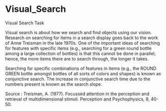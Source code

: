 # Visual_Search

Visual Search Task

Visual search is about how we search and find objects using our vision. Research on searching for items in a search display goes back to the work of Anne Treisman in the late 1970s. One of the important ideas of searching for features with specific items (e.g., searching for a green round bottle among a large collection of bottles) is that this cannot be done in parallel; hence, the more items there are to search through, the longer it takes.

Searching for specific combinations of features in items (e.g., the ROUND GREEN bottle amongst bottles of all sorts of colors and shapes) is known as conjunctive search. The increase in conjunctive search time due to the numbers present is known as the search slope.

Source : Treisman, A. (1977). Focussed attention in the perception and retrieval of multidimensional stimuli. Perception and Psychophysics, 9, 40-50.

